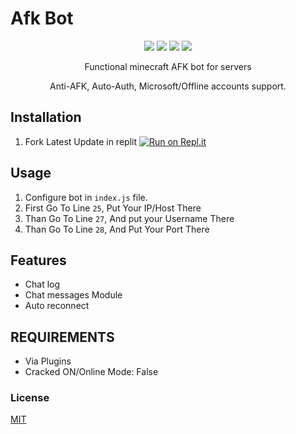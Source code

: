 # Afk Bot
<p align="center"> 
    <img src="https://img.shields.io/github/issues/Ninja-69/MinecraftAfkBot">
    <img src="https://img.shields.io/github/forks/Ninja-69/MinecraftAfkBot">
    <img src="https://img.shields.io/github/stars/Ninja-69/MinecraftAfkBot">
    <img src="https://img.shields.io/github/license/Ninja-69/MinecraftAfkBot">
</p>

<p align="center">
    Functional minecraft AFK bot for servers
</p>

<p align="center">
    Anti-AFK, Auto-Auth, Microsoft/Offline accounts support.
</p>

## Installation

 1. Fork Latest Update in replit [![Run on Repl.it](https://replit.com/badge/github/Ninja-69/MinecraftAfkBot)](https://replit.com/new/github/Ninja-69/MinecraftAfkBot)

 
 ## Usage
 
 1. Configure bot in `index.js` file.
 2. First Go To Line `25`, Put Your IP/Host There
 3. Than Go To Line `27`, And put your Username There
 4. Than Go To Line `28`, And Put Your Port There


## Features

 - Chat log
 - Chat messages Module
 - Auto reconnect
   
## REQUIREMENTS

  - Via Plugins
  - Cracked ON/Online Mode: False
 
 ### License
 [MIT](https://github.com/Ninja-69/MinecraftAfkBot/blob/main/LICENSE)

